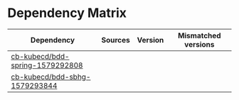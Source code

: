 # Dependency Matrix

Dependency | Sources | Version | Mismatched versions
---------- | ------- | ------- | -------------------
[cb-kubecd/bdd-spring-1579292808](https://github.com/cb-kubecd/bdd-spring-1579292808.git) |  | []() | 
[cb-kubecd/bdd-sbhg-1579293844](https://github.com/cb-kubecd/bdd-sbhg-1579293844.git) |  | []() | 
